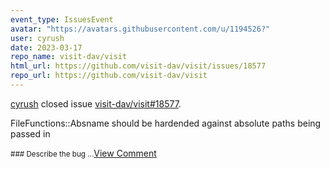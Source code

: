 ```yaml
---
event_type: IssuesEvent
avatar: "https://avatars.githubusercontent.com/u/1194526?"
user: cyrush
date: 2023-03-17
repo_name: visit-dav/visit
html_url: https://github.com/visit-dav/visit/issues/18577
repo_url: https://github.com/visit-dav/visit
---
```


<a href='https://github.com/cyrush' target='_blank'>cyrush</a> closed issue <a href='https://github.com/visit-dav/visit/issues/18577' target='_blank'>visit-dav/visit#18577</a>.

<p>FileFunctions::Absname should be hardended against absolute paths being passed in</p><small>### Describe the bug...</small><a href='https://github.com/visit-dav/visit/issues/18577' target='_blank'>View Comment</a>